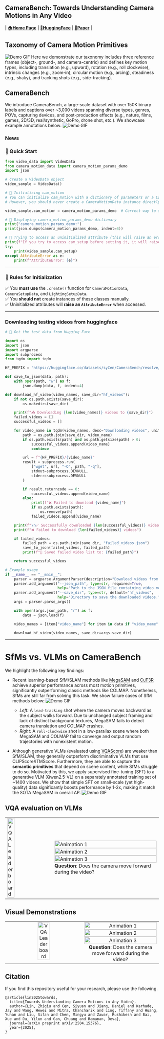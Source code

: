 ## **CameraBench: Towards Understanding Camera Motions in Any Video**  

| [🏠**Home Page**](https://linzhiqiu.github.io/papers/camerabench/) | [&#129303;**HuggingFace**](https://huggingface.co/datasets/syCen/CameraBench) | [**📖Paper**](https://arxiv.org/abs/2504.15376) |

## Taxonomy of Camera Motion Primitives

![Demo GIF](./images/3.gif)
Here we demonstrate our taxonomy includes three reference frames (object-, ground-, and camera-centric) and defines key motion types, including translation (e.g., upward), rotation (e.g., roll clockwise), intrinsic changes (e.g., zoom-in), circular motion (e.g., arcing), steadiness (e.g., shaky), and tracking shots (e.g., side-tracking).


## CameraBench

We introduce CameraBench, a large-scale dataset with over 150K binary labels and captions over ~3,000 videos spanning diverse types, genres, POVs, capturing devices, and post-production effects (e.g., nature, films, games, 2D/3D, real/synthetic, GoPro, drone shot, etc.). We showcase example annotations below:
![Demo GIF](./images/4.gif)

### News

### **🚀 Quick Start**
```python
from video_data import VideoData
from camera_motion_data import camera_motion_params_demo
import json

# Create a VideoData object
video_sample = VideoData()

# 🔹 Initializing cam_motion
# You can initialize cam_motion with a dictionary of parameters or a CameraMotionData instance
# However, you should never create a CameraMotionData instance directly without using its create() function.

video_sample.cam_motion = camera_motion_params_demo  # Correct way to set

# 🔹 Displaying camera_motion_params_demo dictionary
print("camera_motion_params_demo:")
print(json.dumps(camera_motion_params_demo, indent=4))

# 🔹 Trying to access an uninitialized attribute (this will raise an error)
print(f"If you try to access cam_setup before setting it, it will raise an Error.")
try:
    print(video_sample.cam_setup)
except AttributeError as e:
    print(f"AttributeError: {e}")
```

---

### **🔹 Rules for Initialization**
✅ You **must use** the `.create()` function for `CameraMotionData`, `CameraSetupData`, and `LightingSetupData`.  
✅ You **should not** create instances of these classes manually.  
✅ Uninitialized attributes will **raise an `AttributeError`** when accessed.  

---

### Downloading testing videos from huggingface
```python
# 🤗 Get the test data from Hugging Face

import os
import json
import argparse
import subprocess
from tqdm import tqdm

HF_PREFIX = "https://huggingface.co/datasets/syCen/CameraBench/resolve/main/videos"

def save_to_json(data, path):
    with open(path, "w") as f:
        json.dump(data, f, indent=4)

def download_hf_video(video_names, save_dir="hf_videos"):
    if not os.path.exists(save_dir):
        os.makedirs(save_dir)

    print(f"📥 Downloading {len(video_names)} videos to {save_dir}")
    failed_videos = []
    successful_videos = []

    for video_name in tqdm(video_names, desc="Downloading videos", unit="video"):
        path = os.path.join(save_dir, video_name)
        if os.path.exists(path) and os.path.getsize(path) > 0:
            successful_videos.append(video_name)
            continue

        url = f"{HF_PREFIX}/{video_name}"
        result = subprocess.run(
            ["wget", url, "-O", path, "-q"],
            stdout=subprocess.DEVNULL,
            stderr=subprocess.DEVNULL
        )

        if result.returncode == 0:
            successful_videos.append(video_name)
        else:
            print(f"❌ Failed to download {video_name}")
            if os.path.exists(path):
                os.remove(path)
            failed_videos.append(video_name)

    print(f"\n✅ Successfully downloaded {len(successful_videos)} videos")
    print(f"❌ Failed to download {len(failed_videos)} videos")

    if failed_videos:
        failed_path = os.path.join(save_dir, "failed_videos.json")
        save_to_json(failed_videos, failed_path)
        print(f"💾 Saved failed video list to: {failed_path}")

    return successful_videos

# Example usage
if __name__ == "__main__":
    parser = argparse.ArgumentParser(description="Download videos from Hugging Face using video_name list from JSON.")
    parser.add_argument("--json_path", type=str, required=True,
                        help="Path to the JSON file containing video metadata with 'video_name' fields.")
    parser.add_argument("--save_dir", type=str, default="hf_videos",
                        help="Directory to save the downloaded videos.")
    args = parser.parse_args()

    with open(args.json_path, "r") as f:
        data = json.load(f)

    video_names = [item["video_name"] for item in data if "video_name" in item]

    download_hf_video(video_names, save_dir=args.save_dir) 
```

---

# SfMs vs. VLMs on CameraBench
We highlight the following key findings:

- Recent learning-based SfM/SLAM methods like [MegaSAM](https://arxiv.org/abs/2412.04463) and [CuT3R](https://cut3r.github.io/) achieve superior performance across most motion primitives, significantly outperforming classic methods like COLMAP. Nonetheless, SfMs are still far from solving this task. We show failure cases of SfM methods below:
![Demo GIF](./images/5.gif)
  - *Left:* A `lead-tracking` shot where the camera moves backward as the subject walks forward. Due to unchanged subject framing and lack of distinct background textures, MegaSAM fails to detect camera translation and COLMAP crashes. 
  - *Right:* A `roll-clockwise` shot in a low-parallax scene where both MegaSAM and COLMAP fail to converge and output random trajectories with nonexistent motion.

- Although generative VLMs (evaluated using [VQAScore](https://linzhiqiu.github.io/papers/vqascore/)) are weaker than SfM/SLAM, they generally outperform discriminative VLMs that use CLIPScore/ITMScore. Furthermore, they are able to capture the **semantic primitives** that depend on scene content, while SfMs struggle to do so. Motivated by this, we apply supervised fine-tuning (SFT) to a generative VLM (Qwen2.5-VL) on a separately annotated training set of ~1400 videos. We show that simple SFT on small-scale (yet high-quality) data significantly boosts performance by 1-2x, making it match the SOTA MegaSAM in overall AP.
![Demo GIF](./images/sfm_vs_vlm.jpg)

## VQA evaluation on VLMs

<table>
  <tr>
    <td><img src="./images/VQA-Leaderboard.png" alt="VQA Leaderboard" width="40%"></td>
    <td>
      <img src="./images/8-1.gif" alt="Animation 1" width="100%"><br>
      <img src="./images/8-2.gif" alt="Animation 2" width="100%"><br>
      <img src="./images/8-3.gif" alt="Animation 3" width="100%"><br>
      <b>Question</b>: Does the camera move forward during the video?
    </td>
  </tr>
</table>

## Visual Demonstrations

<table style="width: 100%; border-collapse: collapse;">
  <tr>
    <td style="vertical-align: top; text-align: center; width: 50%;">
      <img src="./images/VQA-Leaderboard.png" alt="VQA Leaderboard" style="width: 40%; max-width: 400px;">
    </td>
    <td style="vertical-align: top; text-align: center; width: 50%;">
      <img src="./images/8-1.gif" alt="Animation 1" style="width: 100%; max-width: 400px;"><br>
      <img src="./images/8-2.gif" alt="Animation 2" style="width: 100%; max-width: 400px;"><br>
      <img src="./images/8-3.gif" alt="Animation 3" style="width: 100%; max-width: 400px;"><br>
      <b>Question</b>: Does the camera move forward during the video?
    </td>
  </tr>
</table>


## Citation

If you find this repository useful for your research, please use the following.
```
@article{lin2025towards,
  title={Towards Understanding Camera Motions in Any Video},
  author={Lin, Zhiqiu and Cen, Siyuan and Jiang, Daniel and Karhade, Jay and Wang, Hewei and Mitra, Chancharik and Ling, Tiffany and Huang, Yuhan and Liu, Sifan and Chen, Mingyu and Zawar, Rushikesh and Bai, Xue and Du, Yilun and Gan, Chuang and Ramanan, Deva},
  journal={arXiv preprint arXiv:2504.15376},
  year={2025},
}
```
